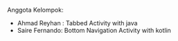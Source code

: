  Anggota Kelompok:
 - Ahmad Reyhan	: Tabbed Activity with java		
 - Saire Fernando: Bottom Navigation Activity with kotlin

